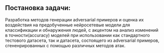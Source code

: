 ## Постановка задачи:
Разработка методов генерации adversarial примеров и оценка их воздействия на предобученные нейросетевые модели для классификации и обнаружения людей, с акцентом на анализ изменений в точности(accuracy) моделей при использовании как стандартного тестового датасета, так и датасета, состоящего из adversarial примеров, сгененрированных с помощью различных методов атак.
